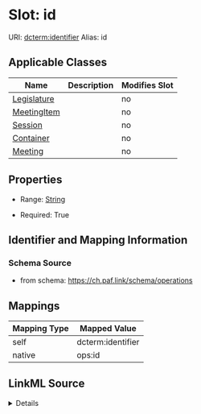 

# Slot: id 



URI: [dcterm:identifier](http://purl.org/dc/terms/identifier)
Alias: id

<!-- no inheritance hierarchy -->





## Applicable Classes

| Name | Description | Modifies Slot |
| --- | --- | --- |
| [Legislature](Legislature.md) |  |  no  |
| [MeetingItem](MeetingItem.md) |  |  no  |
| [Session](Session.md) |  |  no  |
| [Container](Container.md) |  |  no  |
| [Meeting](Meeting.md) |  |  no  |







## Properties

* Range: [String](String.md)

* Required: True





## Identifier and Mapping Information







### Schema Source


* from schema: https://ch.paf.link/schema/operations




## Mappings

| Mapping Type | Mapped Value |
| ---  | ---  |
| self | dcterm:identifier |
| native | ops:id |




## LinkML Source

<details>
```yaml
name: id
from_schema: https://ch.paf.link/schema/operations
rank: 1000
slot_uri: dcterm:identifier
identifier: true
alias: id
domain_of:
- Container
- Legislature
- Session
- Meeting
- MeetingItem
range: string
required: true

```
</details>